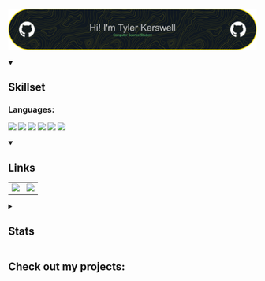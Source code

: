 ![Header](./header.png)



<details open><summary><h2>Skillset</h2></summary>
  
  <h3>Languages:</h3>
  
  ![](https://img.shields.io/badge/C-grey?style=for-the-badge&logo=C)
  ![](https://img.shields.io/badge/C++-005CFF?style=for-the-badge&logo=Cplusplus)
  ![](https://img.shields.io/badge/Python-5098F3?style=for-the-badge&logo=Python)
  ![](https://img.shields.io/badge/Java-FF7F00?style=for-the-badge&logo=java)
  ![](https://img.shields.io/badge/JavaScript-FFFF30?style=for-the-badge&logo=javascript&logoColor=black)
  ![](https://img.shields.io/badge/Assembly-FF1319?style=for-the-badge&logo=assembly)
  
</details>






<details open><summary><h2>Links</h2></summary>

<table>
    <tbody>
        <tr>
            <td><a href="https://www.linkedin.com/in/tyler-ler/">
            <img height="50" src="https://www.vectorlogo.zone/logos/linkedin/linkedin-ar21.svg" />
            </a></td>
            <td><a href="https://open.spotify.com/user/n2hpgnqmx8iitud1tyalb6195?si=8e9ac2df610f4499">
            <img height="50" src="https://www.vectorlogo.zone/logos/spotify/spotify-ar21.svg"/>
            </a></td>
        </tr>
    </tbody>
</table>
  
</details>

<details><summary><h2>Stats</h2></summary>
  
![Tyler's GitHub stats](https://github-readme-stats.vercel.app/api?username=TylerKerswell&show_icons=true&theme=dark)
  <br>
![](https://komarev.com/ghpvc/?username=TylerKerswell)
  
</details>

<h2>Check out my projects:</h2>


<!--
**TylerKerswell/TylerKerswell** is a ✨ _special_ ✨ repository because its `README.md` (this file) appears on your GitHub profile.

Here are some ideas to get you started:

- 🔭 I’m currently working on ...
- 🌱 I’m currently learning ...
- 👯 I’m looking to collaborate on ...
- 🤔 I’m looking for help with ...
- 💬 Ask me about ...
- 📫 How to reach me: ...
- 😄 Pronouns: ...
- ⚡ Fun fact: ...
-->
